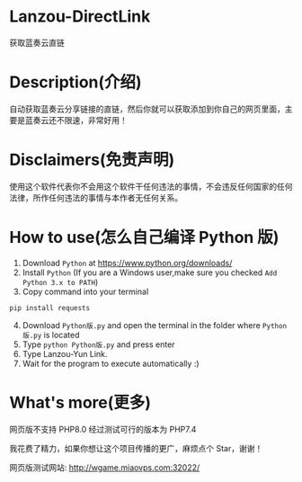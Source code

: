 # Lanzou-DirectLink

获取蓝奏云直链

# Description(介绍)

自动获取蓝奏云分享链接的直链，然后你就可以获取添加到你自己的网页里面，主要是蓝奏云还不限速，非常好用！

# Disclaimers(免责声明)

使用这个软件代表你不会用这个软件干任何违法的事情，不会违反任何国家的任何法律，所作任何违法的事情与本作者无任何关系。

# How to use(怎么自己编译 Python 版)

1. Download `Python` at https://www.python.org/downloads/
2. Install `Python` (If you are a Windows user,make sure you checked `Add Python 3.x to PATH`)
3. Copy command into your terminal

```ts
pip install requests
```

4. Download `Python版.py` and open the terminal in the folder where `Python版.py` is located
5. Type `python Python版.py` and press enter
6. Type Lanzou-Yun Link.
7. Wait for the program to execute automatically :)

# What's more(更多)

网页版不支持 PHP8.0 经过测试可行的版本为 PHP7.4

我花费了精力，如果你想让这个项目传播的更广，麻烦点个 Star，谢谢！

网页版测试网站: http://wgame.miaovps.com:32022/
